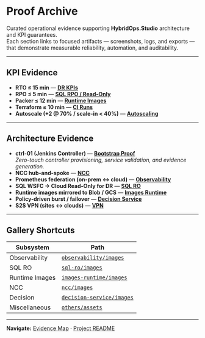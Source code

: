 # Proof Archive

Curated operational evidence supporting **HybridOps.Studio** architecture and KPI guarantees.  
Each section links to focused artifacts — screenshots, logs, and exports — that demonstrate measurable reliability, automation, and auditability.

---

## KPI Evidence

- **RTO ≤ 15 min** — [**DR KPIs**](./observability/README.md#dr-kpis)
- **RPO ≤ 5 min** — [**SQL RPO / Read-Only**](./sql-ro/README.md#rpo--ro)
- **Packer ≤ 12 min** — [**Runtime Images**](./images-runtime/README.md#packer-builds)
- **Terraform ≤ 10 min** — [**CI Runs**](./others/README.md#terraform-apply)
- **Autoscale (+2 @ 70% / scale-in < 40%)** — [**Autoscaling**](./observability/README.md#autoscaling)

---

## Architecture Evidence

- **ctrl-01 (Jenkins Controller)** — [**Bootstrap Proof**](./ctrl01/latest/README.md)  
  *Zero-touch controller provisioning, service validation, and evidence generation.*
- **NCC hub-and-spoke** — [**NCC**](./ncc/README.md)
- **Prometheus federation (on-prem ↔ cloud)** — [**Observability**](./observability/README.md#federation)
- **SQL WSFC → Cloud Read-Only for DR** — [**SQL RO**](./sql-ro/README.md)
- **Runtime images mirrored to Blob / GCS** — [**Images Runtime**](./images-runtime/README.md)
- **Policy-driven burst / failover** — [**Decision Service**](./decision-service/README.md)
- **S2S VPN (sites ↔ clouds)** — [**VPN**](./vpn/README.md)

---

## Gallery Shortcuts

| Subsystem | Path |
|------------|------|
| Observability | [`observability/images`](./observability/images/) |
| SQL RO | [`sql-ro/images`](./sql-ro/images/) |
| Runtime Images | [`images-runtime/images`](./images-runtime/images/) |
| NCC | [`ncc/images`](./ncc/images/) |
| Decision | [`decision-service/images`](./decision-service/images/) |
| Miscellaneous | [`others/assets`](./others/assets/) |

---

**Navigate:** [Evidence Map](../evidence_map.md) · [Project README](../../README.md)
